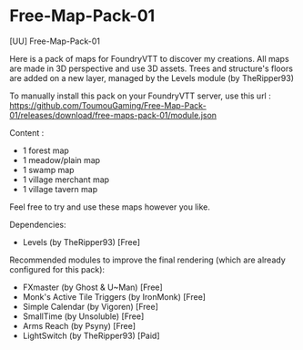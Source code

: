 # Free-Map-Pack-01
[UU] Free-Map-Pack-01

Here is a pack of maps for FoundryVTT to discover my creations.
All maps are made in 3D perspective and use 3D assets. Trees and structure's floors are added on a new layer, managed by the Levels module (by TheRipper93)

To manually install this pack on your FoundryVTT server, use this url :
https://github.com/ToumouGaming/Free-Map-Pack-01/releases/download/free-maps-pack-01/module.json

Content :
- 1 forest map
- 1 meadow/plain map
- 1 swamp map
- 1 village merchant map
- 1 village tavern map

Feel free to try and use these maps however you like.

Dependencies:
- Levels (by TheRipper93) [Free]

Recommended modules to improve the final rendering (which are already configured for this pack):
- FXmaster (by Ghost & U~Man) [Free]
- Monk's Active Tile Triggers (by IronMonk) [Free]
- Simple Calendar (by Vigoren) [Free]
- SmallTime (by Unsoluble) [Free]
- Arms Reach (by Psyny) [Free]
- LightSwitch (by TheRipper93) [Paid]
